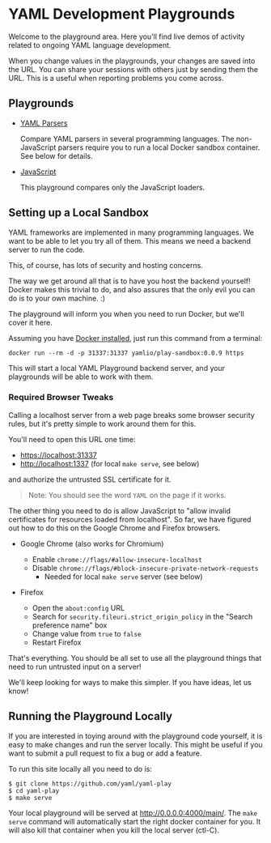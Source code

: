 ---
---
YAML Development Playgrounds
============================

Welcome to the playground area.
Here you'll find live demos of activity related to ongoing YAML language
development.

When you change values in the playgrounds, your changes are saved into the URL.
You can share your sessions with others just by sending them the URL.
This is a useful when reporting problems you come across.


## Playgrounds

* [YAML Parsers](parser)

  Compare YAML parsers in several programming languages.
  The non-JavaScript parsers require you to run a local Docker sandbox
  container.
  See below for details.

* [JavaScript](javascript)

  This playground compares only the JavaScript loaders.

<!--
* [Playground Development](devel)

  This is a playground that we use mostly for developing the playground
  functionality itself.
-->


## Setting up a Local Sandbox

YAML frameworks are implemented in many programming languages.
We want to be able to let you try all of them.
This means we need a backend server to run the code.

This, of course, has lots of security and hosting concerns.

The way we get around all that is to have you host the backend yourself!
Docker makes this trivial to do, and also assures that the only evil you can do
is to your own machine. :)

The playground will inform you when you need to run Docker, but we'll cover it
here.

Assuming you have [Docker installed](https://docs.docker.com/get-docker/), just
run this command from a terminal:

```
docker run --rm -d -p 31337:31337 yamlio/play-sandbox:0.0.9 https
```

This will start a local YAML Playground backend server, and your playgrounds
will be able to work with them.


### Required Browser Tweaks

Calling a localhost server from a web page breaks some browser security rules,
but it's pretty simple to work around them for this.

You'll need to open this URL one time:

* <https://localhost:31337>
* <http://localhost:1337> (for local `make serve`, see below)

and authorize the untrusted SSL certificate for it.

> Note: You should see the word `YAML` on the page if it works.

The other thing you need to do is allow JavaScript to "allow invalid
certificates for resources loaded from localhost".
So far, we have figured out how to do this on the Google Chrome and Firefox
browsers.

* Google Chrome (also works for Chromium)
  * Enable `chrome://flags/#allow-insecure-localhost`
  * Disable `chrome://flags/#block-insecure-private-network-requests`
    * Needed for local `make serve` server (see below)

* Firefox
  * Open the `about:config` URL
  * Search for `security.fileuri.strict_origin_policy` in the "Search preference
    name" box
  * Change value from `true` to `false`
  * Restart Firefox

That's everything.
You should be all set to use all the playground things that need to run
untrusted input on a server!

We'll keep looking for ways to make this simpler.
If you have ideas, let us know!


## Running the Playground Locally

If you are interested in toying around with the playground code yourself, it is
easy to make changes and run the server locally.
This might be useful if you want to submit a pull request to fix a bug or add a
feature.

To run this site locally all you need to do is:

```
$ git clone https://github.com/yaml/yaml-play
$ cd yaml-play
$ make serve
```

Your local playground will be served at <http://0.0.0.0:4000/main/>.
The `make serve` command will automatically start the right docker container
for you.
It will also kill that container when you kill the local server (ctl-C).
